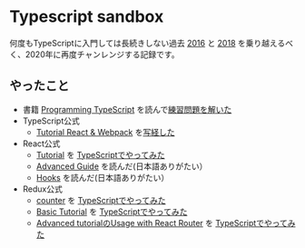 # Typescript sandbox

何度もTypeScriptに入門しては長続きしない過去 [2016](https://github.com/akm/typescript_sandbox/tree/2016) と [2018](https://github.com/akm/typescript_sandbox/tree/2018) を乗り越えるべく、2020年に再度チャンレンジする記録です。

## やったこと

- 書籍 [Programming TypeScript](https://www.oreilly.co.jp/books/9784873119045/) を読んで[練習問題を解いた](https://github.com/akm/programming_typescript)
- TypeScript公式
    - [Tutorial React & Webpack]() を[写経した](./react_and_webpack)
- React公式
    - [Tutorial](https://reactjs.org/tutorial/tutorial.html) を [TypeScriptでやってみた](https://github.com/akm/typescript_sandbox/pull/2)
    - [Advanced Guide](https://ja.reactjs.org/docs/accessibility.html) を読んだ(日本語ありがたい）
    - [Hooks](https://ja.reactjs.org/docs/hooks-intro.html) を読んだ(日本語ありがたい）
- Redux公式
    - [counter](https://github.com/reduxjs/redux/tree/master/examples/counter) を [TypeScriptでやってみた](https://github.com/akm/typescript_sandbox/pull/9)
    - [Basic Tutorial](https://redux.js.org/basics/example) を [TypeScriptでやってみた](https://github.com/akm/typescript_sandbox/pull/10)
    - [Advanced tutorialのUsage with React Router](https://redux.js.org/advanced/usage-with-react-router) を [TypeScriptでやってみた](https://github.com/akm/typescript_sandbox/pull/11)
    
